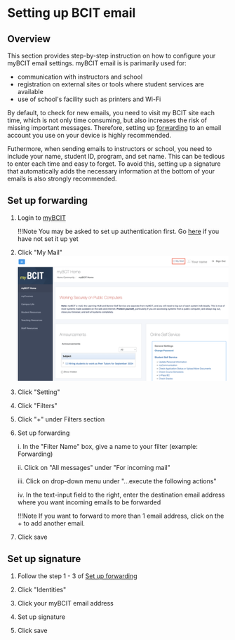 # Setting up BCIT email

## Overview

This section provides step-by-step instruction on how to configure your myBCIT email settings. myBCIT email is is parimarily used for: 

- communication with instructors and school 
- registration on external sites or tools where student services are available
- use of school's facility such as printers and Wi-Fi

By default, to check for new emails, you need to visit my BCIT site each time, which is not only time consuming, but also increases the risk of missing important messages. Therefore, setting up [forwarding](glossary.md/#forwarding) to an email account you use on your device is highly recommended. 

Futhermore, when sending emails to instructors or school, you need to include your name, student ID, program, and set name. This can be tedious to enter each time and easy to forget. To avoid this, setting up a signature that automatically adds the necessary information at the bottom of your emails is also strongly recommended.

## Set up forwarding

1. Login to [myBCIT](https://my.bcit.ca)

    !!!Note
        You may be asked to set up authentication first. 
        Go [here](https://kb.bcit.ca/student/setting-up-multi-factor-authentication-3416) if you have not set it up yet

2. Click "My Mail"
![Click My Mail](\Assets\setting-up-email-image\click-my-mail.png)    

3. Click "Setting"

4. Click "Filters"

5. Click "+" under Filters section

6. Set up forwarding

    i. In the "Filter Name" box, give a name to your filter (example: Forwarding)

    ii. Click on "All messages" under "For incoming mail"

    iii. Click on drop-down menu under "...execute the following actions"

    iv. In the text-input field to the right, enter the destination email address where you want incoming emails to be forwarded

    !!!Note
        If you want to forward to more than 1 email address, click on the + to add another email.

7. Click save

## Set up signature

1. Follow the step 1 - 3 of [Set up forwarding](#setting-up-forwarding)

2. Click "Identities"

1. Click your myBCIT email address

3. Set up signature

4. Click save


<!-- must include this
- A main heading
- A brief overview
- Subheadings as needed
- Graphics
- Separate blocks of instruction steps
- Notes, cautions, and warnings as needed (admonitions)
- Conclusion -->
